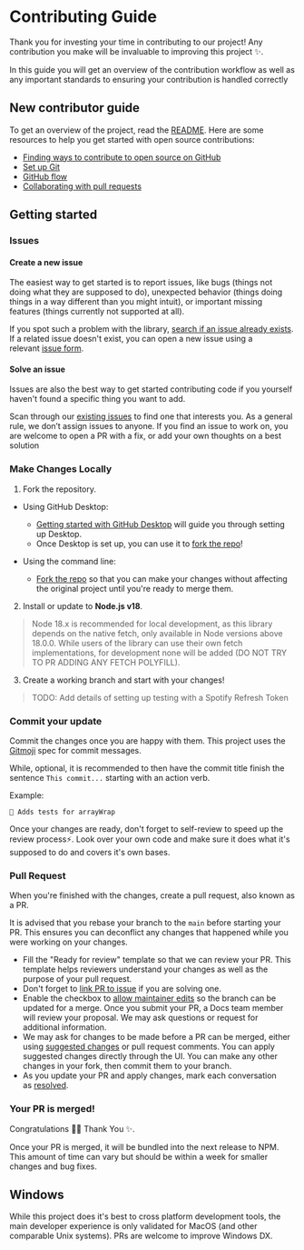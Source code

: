 # Contributing Guide

Thank you for investing your time in contributing to our project! Any contribution you make will be invaluable to improving this project ✨.

In this guide you will get an overview of the contribution workflow as well as any important standards to ensuring your contribution is handled correctly

## New contributor guide

To get an overview of the project, read the [README](https://github.com/ekwoka/spotify-api/README.md). Here are some resources to help you get started with open source contributions:

-   [Finding ways to contribute to open source on GitHub](https://docs.github.com/en/get-started/exploring-projects-on-github/finding-ways-to-contribute-to-open-source-on-github)
-   [Set up Git](https://docs.github.com/en/get-started/quickstart/set-up-git)
-   [GitHub flow](https://docs.github.com/en/get-started/quickstart/github-flow)
-   [Collaborating with pull requests](https://docs.github.com/en/github/collaborating-with-pull-requests)

## Getting started

### Issues

#### Create a new issue

The easiest way to get started is to report issues, like bugs (things not doing what they are supposed to do), unexpected behavior (things doing things in a way different than you might intuit), or important missing features (things currently not supported at all).

If you spot such a problem with the library, [search if an issue already exists](https://docs.github.com/en/github/searching-for-information-on-github/searching-on-github/searching-issues-and-pull-requests#search-by-the-title-body-or-comments). If a related issue doesn't exist, you can open a new issue using a relevant [issue form](https://github.com/ekwoka/spotify-api/issues/new/).

#### Solve an issue

Issues are also the best way to get started contributing code if you yourself haven't found a specific thing you want to add.

Scan through our [existing issues](https://github.com/ekwoka/spotify-api/issues) to find one that interests you. As a general rule, we don’t assign issues to anyone. If you find an issue to work on, you are welcome to open a PR with a fix, or add your own thoughts on a best solution

### Make Changes Locally

1.  Fork the repository.

-   Using GitHub Desktop:
    -   [Getting started with GitHub Desktop](https://docs.github.com/en/desktop/installing-and-configuring-github-desktop/getting-started-with-github-desktop) will guide you through setting up Desktop.
    -   Once Desktop is set up, you can use it to [fork the repo](https://docs.github.com/en/desktop/contributing-and-collaborating-using-github-desktop/cloning-and-forking-repositories-from-github-desktop)!

-   Using the command line:
    -   [Fork the repo](https://docs.github.com/en/github/getting-started-with-github/fork-a-repo#fork-an-example-repository) so that you can make your changes without affecting the original project until you're ready to merge them.

2.  Install or update to **Node.js v18**.

> Node 18.x is recommended for local development, as this library depends on the native fetch, only available in Node versions above 18.0.0. While users of the library can use their own fetch implementations, for development none will be added (DO NOT TRY TO PR ADDING ANY FETCH POLYFILL).

3.  Create a working branch and start with your changes!
   
> TODO: Add details of setting up testing with a Spotify Refresh Token


### Commit your update

Commit the changes once you are happy with them. This project uses the [Gitmoji](https://gitmoji.dev) spec for commit messages.

While, optional, it is recommended to then have the commit title finish the sentence `This commit...` starting with an action verb.

Example:
```
🧪 Adds tests for arrayWrap
```

Once your changes are ready, don't forget to self-review to speed up the review process⚡. Look over your own code and make sure it does what it's supposed to do and covers it's own bases.

### Pull Request

When you're finished with the changes, create a pull request, also known as a PR.

It is advised that you rebase your branch to the `main` before starting your PR. This ensures you can deconflict any changes that happened while you were working on your changes.

-   Fill the "Ready for review" template so that we can review your PR. This template helps reviewers understand your changes as well as the purpose of your pull request.
-   Don't forget to [link PR to issue](https://docs.github.com/en/issues/tracking-your-work-with-issues/linking-a-pull-request-to-an-issue) if you are solving one.
-   Enable the checkbox to [allow maintainer edits](https://docs.github.com/en/github/collaborating-with-issues-and-pull-requests/allowing-changes-to-a-pull-request-branch-created-from-a-fork) so the branch can be updated for a merge. Once you submit your PR, a Docs team member will review your proposal. We may ask questions or request for additional information.
-   We may ask for changes to be made before a PR can be merged, either using [suggested changes](https://docs.github.com/en/github/collaborating-with-issues-and-pull-requests/incorporating-feedback-in-your-pull-request) or pull request comments. You can apply suggested changes directly through the UI. You can make any other changes in your fork, then commit them to your branch.
-   As you update your PR and apply changes, mark each conversation as [resolved](https://docs.github.com/en/github/collaborating-with-issues-and-pull-requests/commenting-on-a-pull-request#resolving-conversations).


### Your PR is merged!

Congratulations 🎉🎉 Thank You ✨.

Once your PR is merged, it will be bundled into the next release to NPM. This amount of time can vary but should be within a week for smaller changes and bug fixes.

## Windows

While this project does it's best to cross platform development tools, the main developer experience is only validated for MacOS (and other comparable Unix systems). PRs are welcome to improve Windows DX.